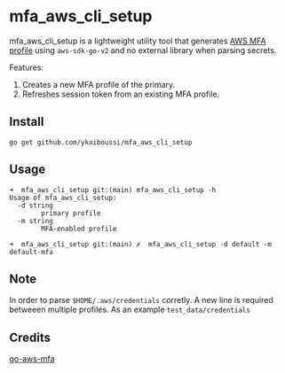 # mfa_aws_cli_setup

mfa_aws_cli_setup is a lightweight utility tool that generates [AWS MFA profile](https://aws.amazon.com/premiumsupport/knowledge-center/authenticate-mfa-cli/) using `aws-sdk-go-v2` and no external library when parsing secrets.

Features:
1. Creates a new MFA profile of the primary.
2. Refreshes session token from an existing MFA profile.

## Install 
```
go get github.com/ykaiboussi/mfa_aws_cli_setup
```

## Usage
```
➜  mfa_aws_cli_setup git:(main) mfa_aws_cli_setup -h
Usage of mfa_aws_cli_setup:
  -d string
    	primary profile
  -m string
    	MFA-enabled profile

➜  mfa_aws_cli_setup git:(main) ✗  mfa_aws_cli_setup -d default -m default-mfa
```

## Note
In order to parse `$HOME/.aws/credentials` corretly. A new line is required betweeen multiple profiles. As an example `test_data/credentials`


## Credits 
[go-aws-mfa](https://github.com/jdevelop/go-aws-mfa)
